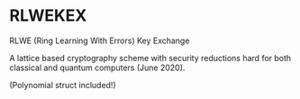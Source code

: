 # RLWEKEX
RLWE (Ring Learning With Errors) Key Exchange

A lattice based cryptography scheme with security reductions hard for both classical and quantum computers (June 2020).

(Polynomial struct included!)
